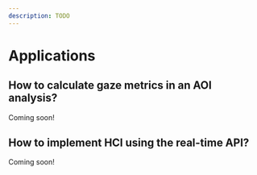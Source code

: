 ```yaml
---
description: TODO
---
```


# Applications

## How to calculate gaze metrics in an AOI analysis?
Coming soon!

## How to implement HCI using the real-time API?
Coming soon!
